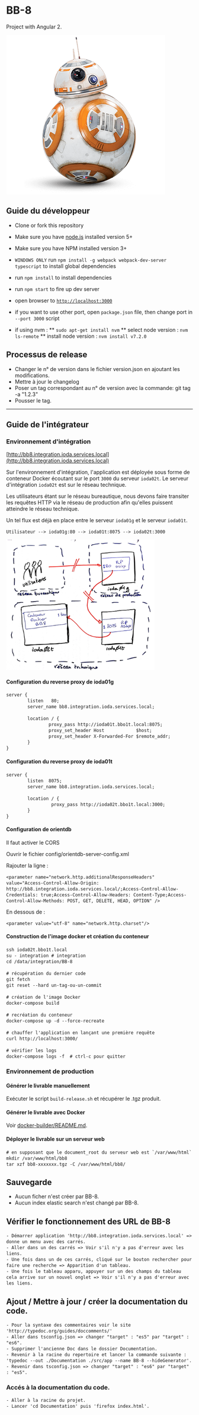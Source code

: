 # BB-8

Project with Angular 2.

![bb8 logo](src/images/bb8.png)


## Guide du développeur

- Clone or fork this repository
- Make sure you have [node.js](https://nodejs.org/) installed version 5+
- Make sure you have NPM installed version 3+
- `WINDOWS ONLY` run `npm install -g webpack webpack-dev-server typescript` to install global dependencies
- run `npm install` to install dependencies
- run `npm start` to fire up dev server
- open browser to [`http://localhost:3000`](http://localhost:3000)
- if you want to use other port, open `package.json` file, then change port in `--port 3000` script

- if using nvm :
** `sudo apt-get install nvm`
** select node version : `nvm ls-remote`
** install node version : `nvm install v7.2.0` 

## Processus de release

- Changer le n° de version dans le fichier version.json en ajoutant les modifications.
- Mettre à jour le changelog
- Poser un tag correspondant au n° de version avec la commande: git tag -a "1.2.3"
- Pousser le tag.


----


## Guide de l'intégrateur

### Environnement d'intégration

[http://bb8.integration.ioda.services.local](http://bb8.integration.ioda.services.local)

Sur l'environnement d'intégration, l'application est déployée sous forme de 
conteneur Docker écoutant sur le port `3000` du serveur `ioda02t`. Le serveur 
d'intégration `ioda02t` est sur le réseau technique.

Les utilisateurs étant sur le réseau bureautique, nous devons faire transiter 
les requêtes HTTP via le réseau de production afin qu'elles puissent atteindre
le réseau technique.

Un tel flux est déjà en place entre le serveur `ioda01g`  et le serveur `ioda01t`.

    Utilisateur --> ioda01g:80 --> ioda01t:8075 --> ioda02t:3000

<img alt="Schéma réseau pour l'environnement d'intégration" src="doc/schema-reseau-integration.jpg" width="400" />

#### Configuration du reverse proxy de ioda01g

    server {
            listen   80;
            server_name bb8.integration.ioda.services.local;
    
            location / {
                    proxy_pass http://ioda01t.bbo1t.local:8075;
                    proxy_set_header Host            $host;
                    proxy_set_header X-Forwarded-For $remote_addr;
            }
    }
    
    
#### Configuration du reverse proxy de ioda01t

    server {
            listen  8075;
            server_name bb8.integration.ioda.services.local;
    
            location / {
                     proxy_pass http://ioda02t.bbo1t.local:3000;
            }
    }

#### Configuration de orientdb

Il faut activer le CORS

Ouvrir le fichier config/orientdb-server-config.xml
    
Rajouter la ligne :

    <parameter name="network.http.additionalResponseHeaders" value="Access-Control-Allow-Origin: http://bb8.integration.ioda.services.local/;Access-Control-Allow-Credentials: true;Access-Control-Allow-Headers: Content-Type;Access-Control-Allow-Methods: POST, GET, DELETE, HEAD, OPTION" />

En dessous de :

    <parameter value="utf-8" name="network.http.charset"/>

#### Construction de l'image docker et création du conteneur

    ssh ioda02t.bbo1t.local
    su - integration # integration
    cd /data/integration/BB-8
    
    # récupération du dernier code
    git fetch
    git reset --hard un-tag-ou-un-commit
    
    # création de l'image Docker
    docker-compose build
    
    # recréation du conteneur
    docker-compose up -d --force-recreate
    
    # chauffer l'application en lançant une première requête
    curl http://localhost:3000/
    
    # vérifier les logs
    docker-compose logs -f  # ctrl-c pour quitter


### Environnement de production

#### Générer le livrable manuellement

Exécuter le script `build-release.sh` et récupérer le .tgz produit.


#### Générer le livrable avec Docker

Voir [docker-builder/README.md](docker-builder/README.md).


#### Déployer le livrable sur un serveur web

    # en supposant que le document_root du serveur web est `/var/www/html`
    mkdir /var/www/html/bb8
    tar xzf bb8-xxxxxxx.tgz -C /var/www/html/bb8/


## Sauvegarde

- Aucun ficher n'est créer par BB-8.
- Aucun index elastic search n'est changé par BB-8.

## Vérifier le fonctionnement des URL de BB-8

    - Démarrer application 'http://bb8.integration.ioda.services.local' => donne un menu avec des carrés.
    - Aller dans un des carrés => Voir s'il n'y a pas d'erreur avec les liens.
    - Une fois dans un de ces carrés, cliqué sur le bouton rechercher pour faire une recherche => Apparition d'un tableau.
    - Une fois le tableau apparu, appuyer sur un des champs du tableau cela arrive sur un nouvel onglet => Voir s'il n'y a pas d'erreur avec les liens.

## Ajout / Mettre à jour / créer la documentation du code.

    - Pour la syntaxe des commentaires voir le site 'http://typedoc.org/guides/doccomments/'
    - Aller dans tsconfig.json => changer "target" : "es5" par "target" : "es6".
    - Supprimer l'ancienne Doc dans le dossier Documentation.
    - Revenir à la racine du repertoire et lancer la commande suivante : 'typedoc --out ./Documentation ./src/app --name BB-8 --hideGenerator'.
    - Revenir dans tsconfig.json => changer "target" : "es6" par "target" : "es5".

### Accés à la documentation du code.

    - Aller à la racine du projet.
    - Lancer 'cd Documentation' puis 'firefox index.html'.
